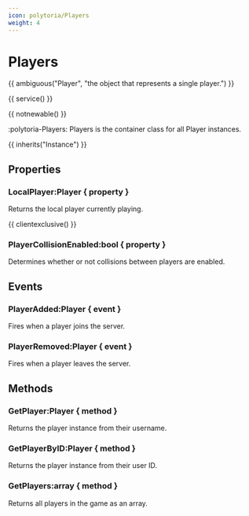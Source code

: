 ```yaml
---
icon: polytoria/Players
weight: 4
---
```


# Players

{{ ambiguous("Player", "the object that represents a single player.") }}

{{ service() }}

{{ notnewable() }}

:polytoria-Players: Players is the container class for all Player instances.

{{ inherits("Instance") }}

## Properties

### LocalPlayer:Player { property }

Returns the local player currently playing.

{{ clientexclusive() }}

### PlayerCollisionEnabled:bool { property }

Determines whether or not collisions between players are enabled.

## Events

### PlayerAdded:Player { event }

Fires when a player joins the server.

### PlayerRemoved:Player { event }

Fires when a player leaves the server.

## Methods

### GetPlayer:Player { method }

Returns the player instance from their username.

### GetPlayerByID:Player { method }

Returns the player instance from their user ID.

### GetPlayers:array { method }

Returns all players in the game as an array.
